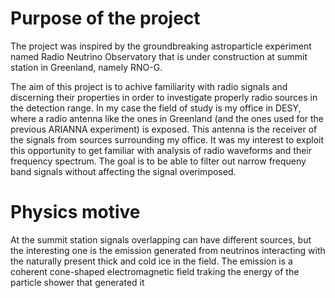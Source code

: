 # Purpose of the project

The project was inspired by the groundbreaking astroparticle experiment named Radio Neutrino Observatory that is under construction at summit station in Greenland, namely RNO-G. 

The aim of this project is to achive familiarity with radio signals and discerning their properties in order to investigate properly radio sources in the detection range. In my case the field of study is my office in DESY, where a radio antenna like the ones in Greenland (and the ones used for the previous ARIANNA experiment) is exposed.
This antenna is the receiver of the signals from sources surrounding my office. It was my interest to exploit this opportunity to get familiar with analysis of radio waveforms and their frequency spectrum. The goal is to be able to filter out narrow frequeny band signals without affecting the signal overimposed. 

# Physics motive
At the summit station signals overlapping can have different sources, but the interesting one is the emission generated from neutrinos interacting with the naturally present thick and cold ice in the field. The emission is a coherent cone-shaped electromagnetic field traking the energy of the particle shower that generated it
